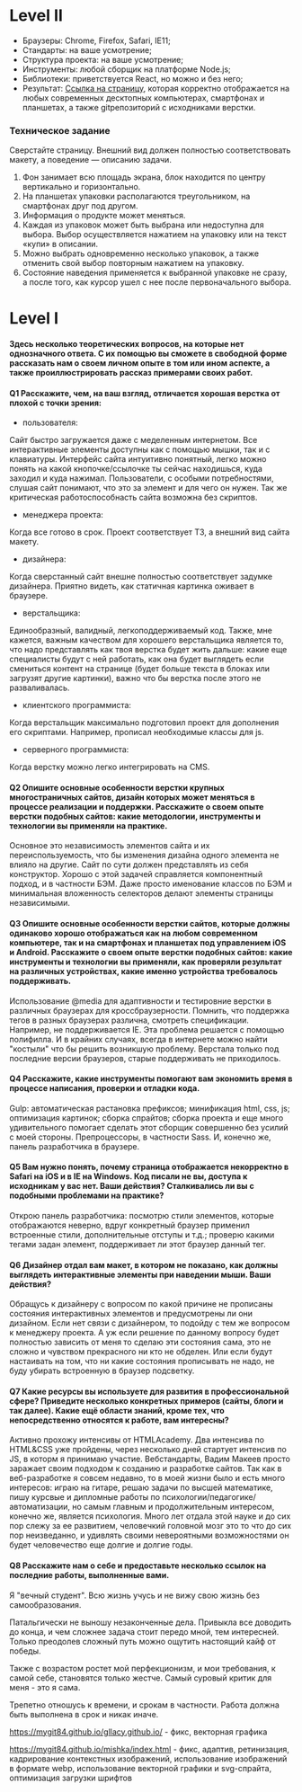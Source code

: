 # Level II 

* Браузеры: Chrome, Firefox, Safari, IE11; 
* Стандарты: на ваше усмотрение; 
* Структура проекта: на ваше усмотрение; 
* Инструменты: любой сборщик на платформе Node.js; 
* Библиотеки: приветствуется React, но можно и без него; 
* Результат: [Cсылка на страницу](https://mygit84.github.io/cats/), которая корректно отображается на любых современных десктопных компьютерах, смартфонах и планшетах, а также gitрепозиторий с исходниками верстки. 

### Техническое задание
Сверстайте страницу. Внешний вид должен полностью соответствовать макету, а поведение — описанию задачи.

1. Фон занимает всю площадь экрана, блок находится по центру вертикально и горизонтально. 
2. На планшетах упаковки располагаются треугольником, на смартфонах друг под другом. 
3. Информация о продукте может меняться. 
4. Каждая из упаковок может быть выбрана или недоступна для выбора. Выбор осуществляется нажатием на упаковку или на текст «купи» в описании. 
5. Можно выбрать одновременно несколько упаковок, а также отменить свой выбор повторным нажатием на упаковку. 
6. Состояние наведения применяется к выбранной упаковке не сразу, а после того, как курсор ушел с нее после первоначального выбора. 

# Level I

#### Здесь несколько теоретических вопросов, на которые нет однозначного ответа. С их помощью вы сможете в свободной форме рассказать нам о своем личном опыте в том или ином аспекте, а также проиллюстрировать рассказ примерами своих работ.

#### Q1 Расскажите, чем, на ваш взгляд, отличается хорошая верстка от плохой с точки зрения:

 * пользователя: 
 
 Сайт быстро загружается даже с меделенным интернетом. Все интерактивные элементы доступны как с помощью мышки, так и с клавиатуры. Интерфейс сайта интуитивно понятный, легко можно понять на какой кнопочке/ссылочке ты сейчас находишься, куда заходил и куда нажимал.  Пользователи, с особыми потребностями, слушая сайт понимают, что это за элемент и для чего он нужен. Так же критическая работоспособнасть сайта возможна без скриптов. 
 
 * менеджера проекта:
 
 Когда все готово в срок. Проект соответствует ТЗ, а внешний вид сайта макету.
 
 * дизайнера:
 
 Когда сверстанный сайт внешне полностью соответствует задумке дизайнера. Приятно видеть, как статичная картинка оживает в браузере.
 
 * верстальщика:
 
 Единообразный, валидный, легкоподдерживаемый код. Также, мне кажется, важным качеством для хорошего верстальщика является то, что надо представлять как твоя верстка будет жить дальше: какие еще специалисты будут с ней работать, как она будет выглядеть если смениться контент на странице (будет больше текста в блоках или загрузят другие картинки), важно что бы верстка после этого не разваливалась.
 
 * клиентского программиста:
 
 Когда верстальщик максимально подготовил проект для дополнения его скриптами. Например, прописал необходимые классы для js.
 
 * серверного программиста:

Когда верстку можно легко интегрировать на CMS.


#### Q2 Опишите основные особенности верстки крупных многостраничных сайтов, дизайн которых может меняться в процессе реализации и поддержки. Расскажите о своем опыте верстки подобных сайтов: какие методологии, инструменты и технологии вы применяли на практике.  
Основное это независимость элементов сайта и их переиспользуемость, что бы изменения дизайна одного элемента не влияло на другие. Сайт по сути должен представлять из себя конструктор. Хорошо с этой задачей справляется компонентный подход, и в частности БЭМ. Даже просто именование классов по БЭМ и минимальная вложенность селекторов делают элементы страницы независимыми.


#### Q3 Опишите основные особенности верстки сайтов, которые должны одинаково хорошо отображаться как на любом современном компьютере, так и на смартфонах и планшетах под управлением iOS и Android. Расскажите о своем опыте верстки подобных сайтов: какие инструменты и технологии вы применяли, как проверяли результат на различных устройствах, какие именно устройства требовалось поддерживать.

Использование @media для адаптивности и тестировние верстки в различных браузерах для кроссбраузерности. Помнить, что поддержка тегов в разных браузерах различна, смотреть спецификации. Например, <picture> не поддерживается IE. Эта проблема решается с помощью полифилла. И в крайних случаях, всегда в интернете можно найти "костыли" что бы решить возникшую проблему.
Верстала только под последние версии браузеров, старые поддерживать не приходилось.


#### Q4 Расскажите, какие инструменты помогают вам экономить время в процессе написания, проверки и отладки кода.

Gulp: автоматическая растановка префиксов; минификация html, css, js; оптимизация картинок; сборка спрайтов; сборка проекта и еще много удивительного помогает сделать этот сборщик совершенно без усилий с моей стороны. Препроцессоры, в частности Sass. И, конечно же, панель разработчика в браузере.


#### Q5 Вам нужно понять, почему страница отображается некорректно в Safari на iOS и в IE на Windows. Код писали не вы, доступа к исходникам у вас нет. Ваши действия? Сталкивались ли вы с подобными проблемами на практике?

Открою панель разработчика: посмотрю стили элементов, которые отображаются неверно, вдруг конкретный браузер применил встроенные стили, дополнительные отступы и т.д.; проверю какими тегами задан элемент, поддерживает ли этот браузер данный тег.


#### Q6 Дизайнер отдал вам макет, в котором не показано, как должны выглядеть интерактивные элементы при наведении мыши. Ваши действия?

Обращусь к дизайнеру с вопросом по какой причине не прописаны состояния интерактивных элементов и предусмотрены ли они дизайном. Если нет связи с дизайнером, то подойду с тем же вопросом к менеджеру проекта. А уж если решение по данному вопросу будет полностью зависить от меня то сделаю эти состояния сама, это не сложно и чувством прекрасного ни кто не обделен. Или если будут настаивать на том, что ни какие состояния прописывать не надо, не буду убирать встроенную в браузер подсветку.


#### Q7 Какие ресурсы вы используете для развития в профессиональной сфере? Приведите несколько конкретных примеров (сайты, блоги и так далее). Какие ещё области знаний, кроме тех, что непосредственно относятся к работе, вам интересны?

Активно прохожу интенсивы от HTMLAcademy. Два интенсива по HTML&CSS уже пройдены, через несколько дней стартует интенсив по JS, в которм я принимаю участие. 
Вебстандарты, Вадим Макеев просто заражает своим подходом к созданию и разработке сайтов.
Так как в веб-разработке я совсем недавно, то в моей жизни было и есть много интересов: играю на гитаре, решаю задачи по высшей математике, пишу курсвые и дипломные работы по психологии/педагогике/автоматизации, но самым главным и продолжительным интересом, конечно же, является психология. Много лет отдала этой науке и до сих пор слежу за ее развитием, человечкий головной мозг это то что до сих пор неизведанно, и удивлять своими невероятными возможностями он будет человечество еще долгие и долгие годы. 


#### Q8 Расскажите нам о себе и предоставьте несколько ссылок на последние работы, выполненные вами. 

Я "вечный студент". Всю жизнь учусь и не вижу свою жизнь без самообразования. 

Патальгически не выношу незаконченные дела. Привыкла все доводить до конца, и чем сложнее задача стоит передо мной, тем интересней. Только преодолев сложный путь можно ощутить настоящий кайф от победы. 

Также с возрастом ростет мой перфекционизм, и мои требования, к самой себе, становятся только жестче. Самый суровый критик для меня - это я сама.

Трепетно отношусь к времени, и срокам в частности. Работа должна быть выполнена в срок и никак иначе.

https://mygit84.github.io/gllacy.github.io/ - фикс, векторная графика

https://mygit84.github.io/mishka/index.html - фикс, адаптив, ретинизация, кадрирование контекстных изображений, использование изображений в формате webp, использование векторной графики и svg-спрайта, оптимизация загрузки шрифтов
